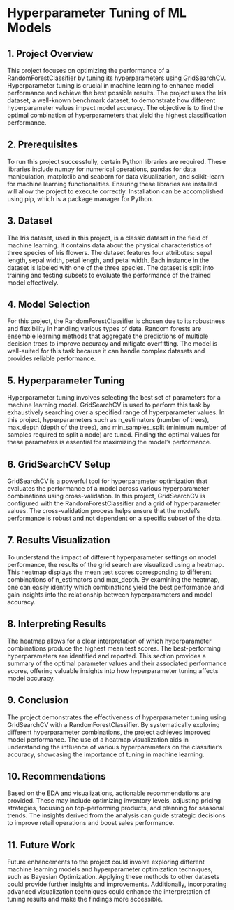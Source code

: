 
# **Hyperparameter Tuning of ML Models**
## 1. Project Overview
This project focuses on optimizing the performance of a RandomForestClassifier by tuning its hyperparameters using GridSearchCV. Hyperparameter tuning is crucial in machine learning to enhance model performance and achieve the best possible results. The project uses the Iris dataset, a well-known benchmark dataset, to demonstrate how different hyperparameter values impact model accuracy. The objective is to find the optimal combination of hyperparameters that yield the highest classification performance.







## 2. Prerequisites
To run this project successfully, certain Python libraries are required. These libraries include numpy for numerical operations, pandas for data manipulation, matplotlib and seaborn for data visualization, and scikit-learn for machine learning functionalities. Ensuring these libraries are installed will allow the project to execute correctly. Installation can be accomplished using pip, which is a package manager for Python.




## 3. Dataset
The Iris dataset, used in this project, is a classic dataset in the field of machine learning. It contains data about the physical characteristics of three species of Iris flowers. The dataset features four attributes: sepal length, sepal width, petal length, and petal width. Each instance in the dataset is labeled with one of the three species. The dataset is split into training and testing subsets to evaluate the performance of the trained model effectively.


## 4. Model Selection
For this project, the RandomForestClassifier is chosen due to its robustness and flexibility in handling various types of data. Random forests are ensemble learning methods that aggregate the predictions of multiple decision trees to improve accuracy and mitigate overfitting. The model is well-suited for this task because it can handle complex datasets and provides reliable performance.


## 5. Hyperparameter Tuning
Hyperparameter tuning involves selecting the best set of parameters for a machine learning model. GridSearchCV is used to perform this task by exhaustively searching over a specified range of hyperparameter values. In this project, hyperparameters such as n_estimators (number of trees), max_depth (depth of the trees), and min_samples_split (minimum number of samples required to split a node) are tuned. Finding the optimal values for these parameters is essential for maximizing the model’s performance.


## 6. GridSearchCV Setup
GridSearchCV is a powerful tool for hyperparameter optimization that evaluates the performance of a model across various hyperparameter combinations using cross-validation. In this project, GridSearchCV is configured with the RandomForestClassifier and a grid of hyperparameter values. The cross-validation process helps ensure that the model’s performance is robust and not dependent on a specific subset of the data.
## 7. Results Visualization
To understand the impact of different hyperparameter settings on model performance, the results of the grid search are visualized using a heatmap. This heatmap displays the mean test scores corresponding to different combinations of n_estimators and max_depth. By examining the heatmap, one can easily identify which combinations yield the best performance and gain insights into the relationship between hyperparameters and model accuracy.
## 8. Interpreting Results
The heatmap allows for a clear interpretation of which hyperparameter combinations produce the highest mean test scores. The best-performing hyperparameters are identified and reported. This section provides a summary of the optimal parameter values and their associated performance scores, offering valuable insights into how hyperparameter tuning affects model accuracy.

## 9. Conclusion
The project demonstrates the effectiveness of hyperparameter tuning using GridSearchCV with a RandomForestClassifier. By systematically exploring different hyperparameter combinations, the project achieves improved model performance. The use of a heatmap visualization aids in understanding the influence of various hyperparameters on the classifier’s accuracy, showcasing the importance of tuning in machine learning.


## 10. Recommendations
Based on the EDA and visualizations, actionable recommendations are provided. These may include optimizing inventory levels, adjusting pricing strategies, focusing on top-performing products, and planning for seasonal trends. The insights derived from the analysis can guide strategic decisions to improve retail operations and boost sales performance.

## 11. Future Work
Future enhancements to the project could involve exploring different machine learning models and hyperparameter optimization techniques, such as Bayesian Optimization. Applying these methods to other datasets could provide further insights and improvements. Additionally, incorporating advanced visualization techniques could enhance the interpretation of tuning results and make the findings more accessible.

